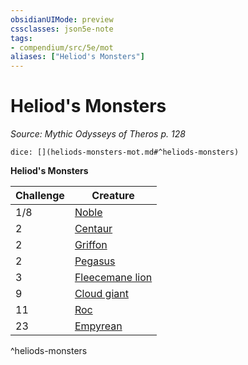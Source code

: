 ```yaml
---
obsidianUIMode: preview
cssclasses: json5e-note
tags:
- compendium/src/5e/mot
aliases: ["Heliod's Monsters"]
---
```

# Heliod's Monsters
*Source: Mythic Odysseys of Theros p. 128* 

`dice: [](heliods-monsters-mot.md#^heliods-monsters)`

**Heliod's Monsters**

| Challenge | Creature |
|-----------|----------|
| 1/8 | [Noble](/2-Mechanics/CLI/bestiary/humanoid/noble.md) |
| 2 | [Centaur](/2-Mechanics/CLI/bestiary/monstrosity/centaur.md) |
| 2 | [Griffon](/2-Mechanics/CLI/bestiary/monstrosity/griffon.md) |
| 2 | [Pegasus](/2-Mechanics/CLI/bestiary/celestial/pegasus.md) |
| 3 | [Fleecemane lion](/2-Mechanics/CLI/bestiary/monstrosity/fleecemane-lion-mot.md) |
| 9 | [Cloud giant](/2-Mechanics/CLI/bestiary/giant/cloud-giant.md) |
| 11 | [Roc](/2-Mechanics/CLI/bestiary/monstrosity/roc.md) |
| 23 | [Empyrean](/2-Mechanics/CLI/bestiary/celestial/empyrean.md) |
^heliods-monsters